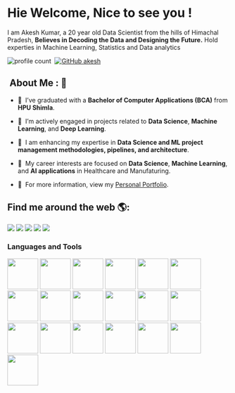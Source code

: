 # Hie Welcome, Nice to see you !

<script type="text/javascript" async src="//cdn.credly.com/assets/utilities/embed.js"></script>
<div data-iframe-width="150" data-iframe-height="270" data-share-badge-id="e0ea005f-609e-42f6-b020-3d4ab32aa582" data-share-badge-host="https://www.credly.com"></div>



I am Akesh Kumar, a 20 year old Data Scientist from the hills of Himachal Pradesh, <strong>Believes in Decoding the Data and Designing the Future.</strong> Hold experties in Machine Learning, Statistics and Data analytics

![profile count](https://komarev.com/ghpvc/?username=akesh-0909&color=red)&nbsp;
[![GitHub akesh](https://img.shields.io/github/followers/akesh-0909?label=follow&style=social)](https://github.com/akesh-0909)&nbsp;

## &nbsp;About Me : 📡
- 💼  &nbsp;I’ve graduated with a **Bachelor of Computer Applications (BCA)** from **HPU Shimla**.
- 🔭  &nbsp;I’m actively engaged in projects related to **Data Science**, **Machine Learning**, and **Deep Learning**.
- 🌱  &nbsp;I am enhancing my expertise in **Data Science and ML project management methodologies, pipelines, and architecture**.
- 🤔  &nbsp;My career interests are focused on **Data Science**, **Machine Learning**, and **AI applications** in Healthcare and Manufaturing.

- 👀  &nbsp;For more information, view my [Personal Portfolio](https://akesh-0909.github.io).


## Find me around the web 🌎:
<div>
    <a href="https://www.linkedin.com/in/akeshkumar/">
        <img src="https://img.shields.io/badge/linkedin-%230077B5.svg?&style=for-the-badge&logo=linkedin&logoColor=white"></a>
    <a href="https://akesh-0909.github.io/">
        <img src="https://img.shields.io/badge/Portfolio-%2312100E.svg?&style=for-the-badge&logo=circle&logoColor=white"></a>
  <a href="https://www.kaggle.com/akeshkumarhp">
        <img src="https://img.shields.io/badge/kaggle-%2320BEFF.svg?&style=for-the-badge&logo=kaggle&logoColor=white"></a>
  <a href="mailto:akeshkumar65885@gmail.com">
        <img src="https://img.shields.io/badge/-Mail Me-7B83fB?&style=for-the-badge&logo=gmail&logoColor=white"></a>
 <a href="https://www.instagram.com/koundal_akesh/">
        <img src="https://img.shields.io/badge/instagram-%23E4405F.svg?&style=for-the-badge&logo=instagram&logoColor=white"></a></div>
   <!--## Github repositories stats
![MrMimic stats](https://github-readme-stats.vercel.app/api?username=akesh-0909&show_icons=true&theme=dracula)--!>

### Languages and Tools
<code><img height="70" src="https://www.vectorlogo.zone/logos/python/python-ar21.svg"></code>
<code><img height="70" src="https://www.vectorlogo.zone/logos/docker/docker-ar21.svg"></code>
<code><img height="70" src="https://www.vectorlogo.zone/logos/tensorflow/tensorflow-ar21.svg"></code>
<code><img height="70" src="https://www.vectorlogo.zone/logos/mysql/mysql-ar21.svg"></code>
<code><img height="70" src="https://www.vectorlogo.zone/logos/mongodb/mongodb-ar21.svg"></code>
<code><img height="70" src="https://www.vectorlogo.zone/logos/w3_html5/w3_html5-ar21.svg"></code>
<code><img height="70" src="https://www.vectorlogo.zone/logos/jupyter/jupyter-ar21.svg"></code>
<code><img height="70" src="https://www.vectorlogo.zone/logos/numpy/numpy-ar21.svg"></code>
<code><img height="70" src="https://img.icons8.com/?size=48&id=xSkewUSqtErH&format=png"></code>
<code><img height="70" src="https://mlflow.org/docs/latest/_static/MLflow-logo-final-black.png"></code>
<code><img height="70" src="https://scipy.org/images/logo.svg"></code>
<code><img height="70" src="https://upload.wikimedia.org/wikipedia/commons/thumb/0/05/Scikit_learn_logo_small.svg/180px-Scikit_learn_logo_small.svg.png"></code>
 <code><img height="70" src="https://www.vectorlogo.zone/logos/pocoo_flask/pocoo_flask-ar21.svg"></code>
<code><img height="70" src="https://dvc.org/img/logos/dvc.svg"></code>
<code><img height="70" src="https://th.bing.com/th?id=OSK.a7177a97eea720a74a2020d18260a6a0&w=46&h=46&c=11&rs=1&qlt=80&o=6&dpr=1.2&pid=SANGAM"></code>
<code><img height="70" src="https://seaborn.pydata.org/_static/logo-wide-lightbg.svg"></code>
<code><img height="70" src="https://matplotlib.org/_static/logo_light.svg"></code>
<code><img height="70" src="https://www.vectorlogo.zone/logos/git-scm/git-scm-ar21.svg"></code>
<code><img height="70" src="https://huggingface.co/front/assets/huggingface_logo-noborder.svg"></code>
